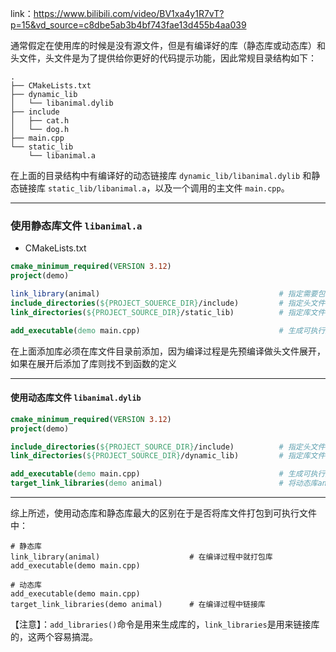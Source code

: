 
link：https://www.bilibili.com/video/BV1xa4y1R7vT?p=15&vd_source=c8dbe5ab3b4bf743fae13d455b4aa039

通常假定在使用库的时候是没有源文件，但是有编译好的库（静态库或动态库）和头文件，头文件是为了提供给你更好的代码提示功能，因此常规目录结构如下：

```shell
.
├── CMakeLists.txt
├── dynamic_lib
│   └── libanimal.dylib
├── include
│   ├── cat.h
│   └── dog.h
├── main.cpp
└── static_lib
    └── libanimal.a
```

在上面的目录结构中有编译好的动态链接库 `dynamic_lib/libanimal.dylib` 和静态链接库 `static_lib/libanimal.a`，以及一个调用的主文件 ```main.cpp```。

---

###  使用静态库文件 `libanimal.a`

* CMakeLists.txt
```cmake
cmake_minimum_required(VERSION 3.12)
project(demo)

link_library(animal)                                        # 指定需要包含的库名 - 这个库名必须在库目录前添加
include_directories(${PROJECT_SOUERCE_DIR}/include)         # 指定头文件目录，告诉编译器库中函数声明在哪
link_directories(${PROJECT_SOURCE_DIR}/static_lib)          # 指定库文件目录，告诉编译器库中函数定义在哪

add_executable(demo main.cpp)                               # 生成可执行文件，因为使用的是静态库所以会直接生成一个完整的文件
```

在上面添加库必须在库文件目录前添加，因为编译过程是先预编译做头文件展开，如果在展开后添加了库则找不到函数的定义

---

#### 使用动态库文件 `libanimal.dylib`

```cmake
cmake_minimum_required(VERSION 3.12)
project(demo)

include_directories(${PROJECT_SOURCE_DIR}/include)          # 指定头文件目录，告诉编译器库中函数声明在哪
link_directories(${PROJECT_SOURCE_DIR}/dynamic_lib)         # 指定库文件目录，高速编译器库中函数定义在哪

add_executable(demo main.cpp)                               # 生成可执行文件，因为使用的是动态库所以只有在调用时才会载入到内存
target_link_libraries(demo animal)                          # 将动态库animal链接到可执行文件中，这样在运行时才会知道该调用动态库了
```

---

综上所述，使用动态库和静态库最大的区别在于是否将库文件打包到可执行文件中：

```
# 静态库
link_library(animal)                    # 在编译过程中就打包库
add_executable(demo main.cpp)

# 动态库
add_executable(demo main.cpp)
target_link_libraries(demo animal)      # 在编译过程中链接库
```

【注意】：`add_libraries()`命令是用来生成库的，`link_libraries`是用来链接库的，这两个容易搞混。